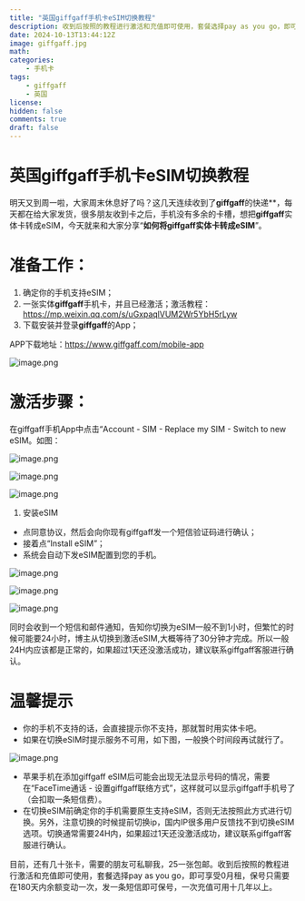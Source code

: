 ```yaml
---
title: "英国giffgaff手机卡eSIM切换教程"
description: 收到后按照的教程进行激活和充值即可使用，套餐选择pay as you go，即可享受0月租，保号只需要在180天内余额变动一次，发一条短信即可保号，一次充值可用十几年以上。
date: 2024-10-13T13:44:12Z
image: giffgaff.jpg
math: 
categories:
    - 手机卡
tags:
    - giffgaff
    - 英国
license: 
hidden: false
comments: true
draft: false
---
```



# **英国giffgaff手机卡eSIM切换教程**

明天又到周一啦，大家周末休息好了吗？这几天连续收到了**giffgaff**的快递**，每天都在给大家发货，很多朋友收到卡之后，手机没有多余的卡槽，想把**giffgaff**实体卡转成eSIM，今天就来和大家分享“**如何将giffgaff实体卡转成eSIM**”。

# 准备工作：

1. 确定你的手机支持eSIM；
2. 一张实体**giffgaff**手机卡，并且已经激活；激活教程：https://mp.weixin.qq.com/s/uGxpaqlVUM2Wr5YbH5rLyw
3. 下载安装并登录**giffgaff**的App；

APP下载地址：https://www.giffgaff.com/mobile-app

![image.png](https://prod-files-secure.s3.us-west-2.amazonaws.com/895044c1-354e-49fb-b52f-6b8c06c8981b/a4492a27-1b10-402c-a5dd-60e3054d1980/image.png)

# 激活步骤：

在giffgaff手机App中点击“Account - SIM - Replace my SIM - Switch to new eSIM。如图：

![image.png](https://prod-files-secure.s3.us-west-2.amazonaws.com/895044c1-354e-49fb-b52f-6b8c06c8981b/e7e227a1-457c-475e-862f-9e4516db5012/image.png)

![image.png](https://prod-files-secure.s3.us-west-2.amazonaws.com/895044c1-354e-49fb-b52f-6b8c06c8981b/b14f169b-cf4f-4560-9889-65aea269c648/image.png)

![image.png](https://prod-files-secure.s3.us-west-2.amazonaws.com/895044c1-354e-49fb-b52f-6b8c06c8981b/bd26f165-bf99-4762-b02e-0f82801da824/image.png)

1. 安装eSIM
- 点同意协议，然后会向你现有giffgaff发一个短信验证码进行确认；
- 接着点“Install eSIM”；
- 系统会自动下发eSIM配置到您的手机。

![image.png](https://prod-files-secure.s3.us-west-2.amazonaws.com/895044c1-354e-49fb-b52f-6b8c06c8981b/9770d696-ce79-4735-b25f-17bc4bea8c6b/image.png)

![image.png](https://prod-files-secure.s3.us-west-2.amazonaws.com/895044c1-354e-49fb-b52f-6b8c06c8981b/55c40dd4-f0c5-44cd-80dc-08390701d20f/image.png)

![image.png](https://prod-files-secure.s3.us-west-2.amazonaws.com/895044c1-354e-49fb-b52f-6b8c06c8981b/5ceef1c0-c54d-4b09-88d6-342bea0587d9/image.png)

同时会收到一个短信和邮件通知，告知你切换为eSIM一般不到1小时，但繁忙的时候可能要24小时，博主从切换到激活eSIM,大概等待了30分钟才完成。所以一般24H内应该都是正常的，如果超过1天还没激活成功，建议联系giffgaff客服进行确认。

# 温馨提示

- 你的手机不支持的话，会直接提示你不支持，那就暂时用实体卡吧。
- 如果在切换eSIM时提示服务不可用，如下图，一般换个时间段再试就行了。

![image.png](https://prod-files-secure.s3.us-west-2.amazonaws.com/895044c1-354e-49fb-b52f-6b8c06c8981b/a86ba54e-78dd-4aca-bd26-e33b22902d85/image.png)

- 苹果手机在添加giffgaff eSIM后可能会出现无法显示号码的情况，需要在“FaceTime通话 - 设置giffgaff联络方式”，这样就可以显示giffgaff手机号了（会扣取一条短信费）。
- 在切换eSIM前确定你的手机需要原生支持eSIM，否则无法按照此方式进行切换。另外，注意切换的时候提前切换ip，国内IP很多用户反馈找不到切换eSIM选项。切换通常需要24H内，如果超过1天还没激活成功，建议联系giffgaff客服进行确认。

目前，还有几十张卡，需要的朋友可私聊我，25一张包邮。收到后按照的教程进行激活和充值即可使用，套餐选择pay as you go，即可享受0月租，保号只需要在180天内余额变动一次，发一条短信即可保号，一次充值可用十几年以上。